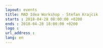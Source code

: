 ```yaml
---
layout: events
title: MAD Idea Workshop - Stefan Krajcik
starts : 2018-04-28 08:00:00 +0200
ends : 2018-04-28 18:00:00 +0200
logo :
url_address :
lang: en
---
```

